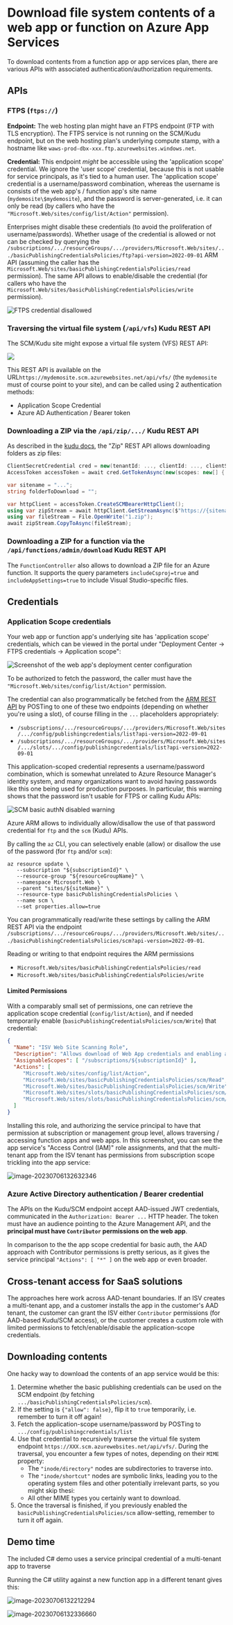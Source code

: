 # Download file system contents of a web app or function on Azure App Services

To download contents from a function app or app services plan, there are various APIs with associated authentication/authorization requirements.

## APIs

### FTPS (`ftps://`)

**Endpoint:** The web hosting plan might have an FTPS endpoint (FTP with TLS encryption). The FTPS service is not running on the SCM/Kudu endpoint, but on the web hosting plan's underlying compute stamp, with a hostname like `waws-prod-dbx-xxx.ftp.azurewebsites.windows.net`. 

**Credential:** This endpoint *might* be accessible using the 'application scope' credential. We ignore the 'user scope' credential, because this is not usable for service principals, as it's tied to a human user. The 'application scope' credential is a username/password combination, whereas the username is consists of the web app's / function app's site name (`mydemosite\$mydemosite`), and the password is server-generated, i.e. it can only be read (by callers who have the `"Microsoft.Web/sites/config/list/Action"` permission). 

Enterprises might disable these credentials (to avoid the proliferation of username/passwords). Whether usage of the credential is allowed or not can be checked by querying the `/subscriptions/.../resourceGroups/.../providers/Microsoft.Web/sites/.../basicPublishingCredentialsPolicies/ftp?api-version=2022-09-01` ARM API (assuming the caller has the `Microsoft.Web/sites/basicPublishingCredentialsPolicies/read` permission). The same API allows to enable/disable the credential (for callers who have the `Microsoft.Web/sites/basicPublishingCredentialsPolicies/write`  permission).

![FTPS credential disallowed](img/ftps-disallowed.png)

### Traversing the virtual file system (`/api/vfs`) Kudu REST API

The SCM/Kudu site might expose a virtual file system (VFS) REST API:

![](img/kudu-screenshot-files.png)

This REST API is available on the URL`https://mydemosite.scm.azurewebsites.net/api/vfs/` (the `mydemosite` must of course point to your site), and can be called using 2 authentication methods:

- Application Scope Credential
- Azure AD Authentication / Bearer token

### Downloading a ZIP via the `/api/zip/.../` Kudu REST API

As described in the [kudu docs](https://github.com/projectkudu/kudu/wiki/REST-API#zip), the "Zip" REST API allows downloading folders as zip files:

```csharp
ClientSecretCredential cred = new(tenantId: ..., clientId: ..., clientSecret: ...);
AccessToken accessToken = await cred.GetTokenAsync(new(scopes: new[] { "https://management.azure.com/.default" }));

var sitename = "...";
string folderToDownload = "";

var httpClient = accessToken.CreateSCMBearerHttpClient();
using var zipStream = await httpClient.GetStreamAsync($"https://{sitename}.scm.azurewebsites.net/api/zip/{folderToDownload}");
using var fileStream = File.OpenWrite("1.zip");
await zipStream.CopyToAsync(fileStream);
```

### Downloading a ZIP for a function via the `/api/functions/admin/download` Kudu REST API

The `FunctionController` also allows to download a ZIP file for an Azure function. It supports the query parameters `includeCsproj=true` and `includeAppSettings=true` to include Visual Studio-specific files. 

## Credentials

### Application Scope credentials

Your web app or function app's underlying site has 'application scope' credentials, which can be viewed in the portal under "Deployment Center -> FTPS credentials -> Application scope":

![Screenshot of the web app's deployment center configuration](img/portal-deployment-center-ftps-cred-screenshot.png)

To be authorized to fetch the password, the caller must have the `"Microsoft.Web/sites/config/list/Action"` permission. 

The credential can also programmatically be fetched from the [ARM REST API](https://learn.microsoft.com/en-us/rest/api/appservice/web-apps/list-publishing-credentials) by POSTing to one of these two endpoints (depending on whether you're using a slot), of course filling in the `...` placeholders appropriately:

- `/subscriptions/.../resourceGroups/.../providers/Microsoft.Web/sites/.../config/publishingcredentials/list?api-version=2022-09-01`
- `/subscriptions/.../resourceGroups/.../providers/Microsoft.Web/sites/.../slots/.../config/publishingcredentials/list?api-version=2022-09-01`

This application-scoped credential represents a username/password combination, which is somewhat unrelated to Azure Resource Manager's identity system, and many organizations want to avoid having passwords like this one being used for production purposes. In particular, this warning shows that the password isn't usable for FTPS or calling Kudu APIs:

![SCM basic authN disabled warning](img/scm-basic-auth-disabled-warning.png)

Azure ARM allows to individually allow/disallow the use of that password credential for `ftp` and the `scm` (Kudu) APIs. 

By calling the `az` CLI, you can selectively enable (allow) or disallow the use of the password (for `ftp` and/or `scm`):

```azcli
az resource update \
   --subscription "${subscriptionId}" \
   --resource-group "${resourceGroupName}" \
   --namespace Microsoft.Web \
   --parent "sites/${siteName}" \
   --resource-type basicPublishingCredentialsPolicies \
   --name scm \
   --set properties.allow=true
```

You can programmatically read/write these settings by calling the ARM REST API via the endpoint `/subscriptions/.../resourceGroups/.../providers/Microsoft.Web/sites/.../basicPublishingCredentialsPolicies/scm?api-version=2022-09-01`. 

Reading or writing to that endpoint requires the ARM permissions

- `Microsoft.Web/sites/basicPublishingCredentialsPolicies/read` 
- `Microsoft.Web/sites/basicPublishingCredentialsPolicies/write` 

#### Limited Permissions

With a comparably small set of permissions, one can retrieve the application scope credential (`config/list/Action`), and if needed temporarily enable (`basicPublishingCredentialsPolicies/scm/Write`) that credential:

```json
{
  "Name": "ISV Web Site Scanning Role",
  "Description": "Allows download of Web App credentials and enabling and disabling basic auth for the SCM site.",
  "AssignableScopes": [ "/subscriptions/${subscriptionId}" ],
  "Actions": [ 
     "Microsoft.Web/sites/config/list/Action",
     "Microsoft.Web/sites/basicPublishingCredentialsPolicies/scm/Read",
     "Microsoft.Web/sites/basicPublishingCredentialsPolicies/scm/Write",
     "Microsoft.Web/sites/slots/basicPublishingCredentialsPolicies/scm/Write",
     "Microsoft.Web/sites/slots/basicPublishingCredentialsPolicies/scm/Read"
  ]
}
```

Installing this role, and authorizing the service principal to have that permission at subscription or management group level, allows traversing / accessing function apps and web apps. In this screenshot, you can see the app service's "Access Control (IAM)" role assignments, and that the multi-tenant app from the ISV tenant has permissions from subscription scope trickling into the app service:

![image-20230706132632346](img/role-assignments-app-service)



### Azure Active Directory authentication / Bearer credential

The APIs on the Kudu/SCM endpoint accept AAD-issued JWT credentials, communicated in the `Authorization: Bearer ...` HTTP header. The token must have an audience pointing to the Azure Management API, and the **principal must have `Contributor` permissions on the web app**.

In comparison to the the app scope credential for basic auth, the AAD approach with Contributor permissions is pretty serious, as it gives the service principal `"Actions": [ "*" ]` on the web app or even broader.

## Cross-tenant access for SaaS solutions

The approaches here work across AAD-tenant boundaries. If an ISV creates a multi-tenant app, and a customer installs the app in the customer's AAD tenant, the customer can grant the ISV either `Contributor` permissions (for AAD-based Kudu/SCM access), or the customer creates a custom role with limited permissions to fetch/enable/disable the application-scope credentials.

## Downloading contents

One hacky way to download the contents of an app service would be this:

1. Determine whether the basic publishing credentials can be used on the SCM endpoint (by fetching `.../basicPublishingCredentialsPolicies/scm`).
2. If the setting is `{"allow": false}`, flip it to `true` temporarily, i.e. remember to turn it off again!
3. Fetch the application-scope username/password by POSTing to `.../config/publishingcredentials/list`
4. Use that credential to recursively traverse the virtual file system endpoint `https://XXX.scm.azurewebsites.net/api/vfs/`. During the traversal, you encounter a few types of notes, depending on their `MIME` property:
   - The `"inode/directory"` nodes are subdirectories to traverse into.
   - The  `"inode/shortcut"` nodes are symbolic links, leading you to the operating system files and other potentially irrelevant parts, so you might skip thesi:
   - All other MIME types you certainly want to download.
5. Once the traversal is finished, if you previously enabled the `basicPublishingCredentialsPolicies/scm` allow-setting, remember to turn it off again.



## Demo time

The included C# demo uses a service principal credential of a multi-tenant app to traverse 

Running the C# utility against a new function app in a different tenant gives this:

![image-20230706132212294](img/demo.png)

![image-20230706132336660](img/zip-screenshot.png)
